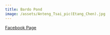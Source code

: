 ```yaml
---
title: Bardo Pond
image: /assets/Anteng_Tsai_pic(Etang_Chen).jpg
---
```



[Facebook Page](https://www.facebook.com/33bardo)
